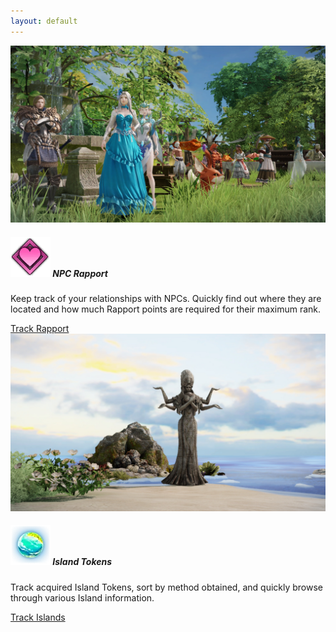 ```yaml
---
layout: default
---
```


<div class="card-deck">
  <div class="card">
    <img class="card-img-top" src="/assets/group-pose.jpg" alt="Card image cap">
    <div class="card-body">
      <h5 class="card-title"><span class="badge"><img src="/assets/img/icon/rapport.png"></span> NPC Rapport</h5>
        <p class="card-text">Keep track of your relationships with NPCs. Quickly find out where they are located and how much Rapport points are required for their maximum rank.</p>
        <a href="/guides/rapport" class="btn btn-dark">Track Rapport</a>
    </div>
  </div>
  <div class="card">
    <img class="card-img-top" src="/assets/island-statue.jpg" alt="Card image cap">
    <div class="card-body">
      <h5 class="card-title"><span class="badge"><img src="/assets/img/icon/island.png"></span> Island Tokens</h5>
        <p class="card-text">Track acquired Island Tokens, sort by method obtained, and quickly browse through various Island information.</p>
        <a href="/guides/islands" class="btn btn-dark">Track Islands</a>
    </div>
  </div>
</div>
